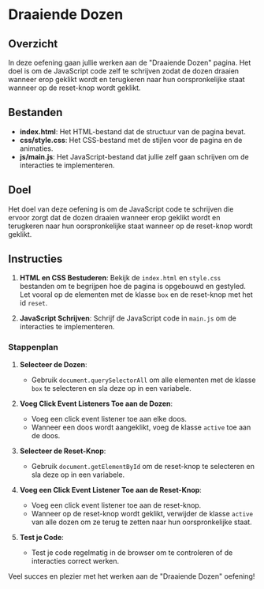 # Draaiende Dozen

## Overzicht

In deze oefening gaan jullie werken aan de "Draaiende Dozen" pagina. Het doel is om de JavaScript code zelf te schrijven zodat de dozen draaien wanneer erop geklikt wordt en terugkeren naar hun oorspronkelijke staat wanneer op de reset-knop wordt geklikt.

## Bestanden

- **index.html**: Het HTML-bestand dat de structuur van de pagina bevat.
- **css/style.css**: Het CSS-bestand met de stijlen voor de pagina en de animaties.
- **js/main.js**: Het JavaScript-bestand dat jullie zelf gaan schrijven om de interacties te implementeren.

## Doel

Het doel van deze oefening is om de JavaScript code te schrijven die ervoor zorgt dat de dozen draaien wanneer erop geklikt wordt en terugkeren naar hun oorspronkelijke staat wanneer op de reset-knop wordt geklikt.

## Instructies

1. **HTML en CSS Bestuderen**: Bekijk de `index.html` en `style.css` bestanden om te begrijpen hoe de pagina is opgebouwd en gestyled. Let vooral op de elementen met de klasse `box` en de reset-knop met het id `reset`.

2. **JavaScript Schrijven**: Schrijf de JavaScript code in `main.js` om de interacties te implementeren.

### Stappenplan

1. **Selecteer de Dozen**:

   - Gebruik `document.querySelectorAll` om alle elementen met de klasse `box` te selecteren en sla deze op in een variabele.

2. **Voeg Click Event Listeners Toe aan de Dozen**:

   - Voeg een click event listener toe aan elke doos.
   - Wanneer een doos wordt aangeklikt, voeg de klasse `active` toe aan de doos.

3. **Selecteer de Reset-Knop**:

   - Gebruik `document.getElementById` om de reset-knop te selecteren en sla deze op in een variabele.

4. **Voeg een Click Event Listener Toe aan de Reset-Knop**:

   - Voeg een click event listener toe aan de reset-knop.
   - Wanneer op de reset-knop wordt geklikt, verwijder de klasse `active` van alle dozen om ze terug te zetten naar hun oorspronkelijke staat.

5. **Test je Code**:
   - Test je code regelmatig in de browser om te controleren of de interacties correct werken.

Veel succes en plezier met het werken aan de "Draaiende Dozen" oefening!

